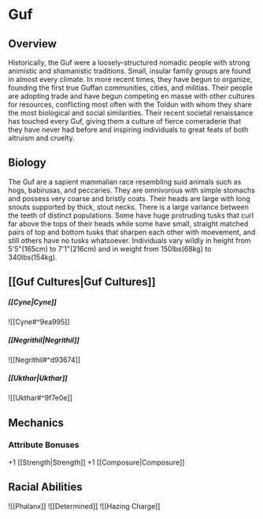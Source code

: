 # Guf
## Overview
Historically, the Guf were a loosely-structured nomadic people with strong animistic and shamanistic traditions. Small, insular family groups are found in almost every climate. In more recent times, they have begun to organize, founding the first true Guffan communities, cities, and militias. Their people are adopting trade and have begun competing en masse with other cultures for resources, conflicting most often with the Toldun with whom they share the most biological and social similarities. Their recent societal renaissance has touched every Guf, giving them a culture of fierce comeraderie that they have never had before and inspiring individuals to great feats of both altruism and cruelty.

## Biology
The Guf are a sapient mammalian race resembling suid animals such as hogs, babirusas, and peccaries. They are omnivorous with simple stomachs and possess very coarse and bristly coats. Their heads are large with long snouts supported by thick, stout necks. There is a large variance between the teeth of distinct populations. Some have huge protruding tusks that curl far above the tops of their heads while some have small, straight matched pairs of top and bottom tusks that sharpen each other with moevement, and still others have no tusks whatsoever. Individuals vary wildly in height from 5'5"(165cm) to 7'1"(216cm) and in weight from 150lbs(68kg) to 340lbs(154kg).

## [[Guf Cultures|Guf Cultures]]
##### [[Cyne|Cyne]]
![[Cyne#^9ea995]]
##### [[Negrithil|Negrithil]]
![[Negrithil#^d93674]]
##### [[Ukthar|Ukthar]]
![[Ukthar#^9f7e0e]]

## Mechanics
### Attribute Bonuses
+1 [[Strength|Strength]]
+1 [[Composure|Composure]]

## Racial Abilities
![[Phalanx]]
![[Determined]]
![[Hazing Charge]]